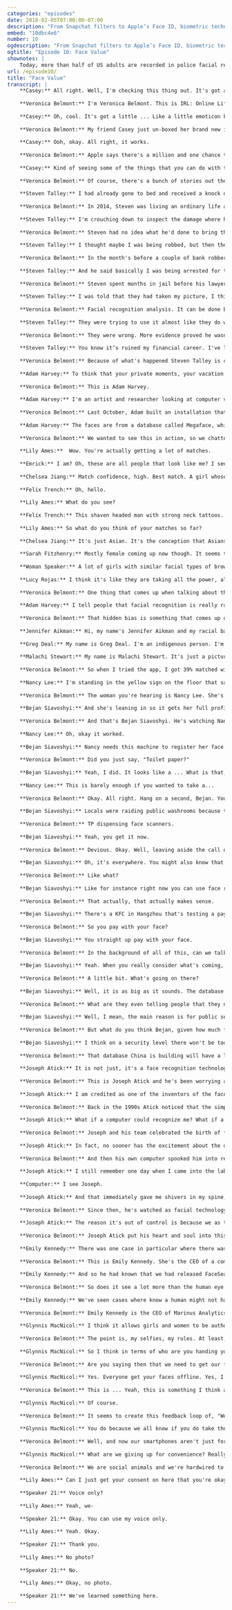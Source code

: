 ```yaml
---
categories: "episodes"
date: 2018-02-05T07:00:00-07:00
description: "From Snapchat filters to Apple’s Face ID, biometric technology plays a growing role in our everyday lives. What do we actually give up when we upload our face to these apps? Steven Talley shares his experience as a victim of mistaken identity. Joseph Atick, a forefather of facial recognition technology, reckons with its future. We head to to China, where biometric data is part of buying toilet paper. And artist Adam Harvey investigates how racial bias seeps into big data sets."
embed: "10dbc4e6"
number: 10
ogdescription: "From Snapchat filters to Apple’s Face ID, biometric technology plays a growing role in our everyday lives. What do we actually give up when we upload our face to these apps?"
ogtitle: "Episode 10: Face Value"
shownotes: |
    Today, more than half of US adults are recorded in police facial recognition databases. For more on the far-reaching impact of facial recognition tech, [check out our blog](https://blog.mozilla.org/internetcitizen/2018/02/05/irl-face-the-future).
url: /episode10/
title: "Face Value"
transcript: |
    **Casey:** All right. Well, I'm checking this thing out. It's got a lot of plastic around it, but it's got one of those sweet little tabs to pull. Opening the box, it's got a picture of the phone in the nice new background. Turning it on now.
    
    **Veronica Belmont:** I'm Veronica Belmont. This is IRL: Online Life is Real Life, an original podcast from Mozilla.
    
    **Casey:** Oh, cool. It's got a little ... Like a little emoticon kind of looking around a circle as it fills up and it just says, "How to set up face ID. First, position your face in the camera frame. Then move your head in a circle to show all the angles of your face." 
    
    **Veronica Belmont:** My friend Casey just un-boxed her brand new iPhone 10. It's the model that has facial recognition technology built in. Your face is now your password. 
    
    **Casey:** Ooh, okay. All right, it works. 
    
    **Veronica Belmont:** Apple says there's a million and one chance that someone else's face could unlock your phone. Great odds if you value security and privacy. 
    
    **Casey:** Kind of seeing some of the things that you can do with the facial recognition have kind of brought me over to like ... I think that a lot of times, to be honest, I favor really cool technology over kind of being worried about privacy and that kind of stuff. If I'm not looking at the phone, it won't unlock, but that doesn't mean it can't be misused in the future, right?
    
    **Veronica Belmont:** Of course, there's a bunch of stories out there now of hackers fooling the software with complicated 3D printed masks, or of kids unlocking their parent's phones because they look alike. It's a bit like real life. I'm sure you've been mistaken for a different person once or twice. It's definitely happened to me before. Imagine this happening to you. 
    
    **Steven Talley:** I had already gone to bed and received a knock on the door. We had a screen door there, so I could see an individual sitting on the other side, and he basically had mentioned that he had hit my vehicle, which was parked outside of the house. 
    
    **Veronica Belmont:** In 2014, Steven was living an ordinary life as a financial broker in Denver. After answering the door, he followed the man outside. 
    
    **Steven Talley:** I'm crouching down to inspect the damage where he's showing me he hit me, and I see these two cylindrical objects, which were flash bangs, and it was like a boom, boom, boom, boom, boom, boom, boom. Something like that. And I can kind of see, again, this gang of people. They looked like a bunch of Army men. They had big guns. I could see that. Obviously, I was scared to death.
    
    **Veronica Belmont:** Steven had no idea what he'd done to bring this on. He couldn't know that all of this was happening because he looked like someone else. 
    
    **Steven Talley:** I thought maybe I was being robbed, but then they proceeded to basically beat me. On my lower back, my legs, my rib cage. There was a gentleman wearing the ubiquitous FBI windbreaker jacket we all see on TV. 
    
    **Veronica Belmont:** In the month's before a couple of bank robberies had taken place in Denver. There was a video clip from a security camera and it played on the local news. Three people who thought it could be him phoned in a tip. His ex-wife told a detective the photographs he showed her looked like her ex-husband, so the cops came for him. 
    
    **Steven Talley:** And he said basically I was being arrested for two armed bank robberies and assaulting a police officer. 
    
    **Veronica Belmont:** Steven spent months in jail before his lawyer proved it wasn't him. Proved he was at work when the robberies took place. They let him go. A year goes by and then he's arrested again. This time, the cops were sure it was him. 
    
    **Steven Talley:** I was told that they had taken my picture, I think it was my mugshot, and they compared it with either the stills or the video from the second bank robbery, and it was reviewed by experts in the FBI division that works with facial recognition analysis, and the agent came up with a match. Facial recognition analysis.
    
    **Veronica Belmont:** Facial recognition analysis. It can be done by people, as it was in this case at the FBI. It can be done with video cameras and computer software. Both can get it wrong. Yet, it's really easy to convince yourself that what you're looking at is who you're looking for. 
    
    **Steven Talley:** They were trying to use it almost like they do with fingerprints, saying that you know the fingerprints don't lie, and that was their attitude. 
    
    **Veronica Belmont:** They were wrong. More evidence proved he wasn't the suspect. Again, he was a free man, but the damage was done. You can't keep a job in the finance industry when you've been accused of robbing a bank. 
    
    **Steven Talley:** You know it’s ruined my financial career. I've lost my security licenses and I've lost touch with my two kids that I haven't seen in almost three years now because of this issue of this incidence. 
    
    **Veronica Belmont:** Because of what's happened Steven Talley is currently homeless. He's suing for $10 million. In Steven's case, the FBI relied on a specialized forensic team trained to examine facial images for patterns, but more than ever, we're turning to computers to do the heavy lifting. When we hand over that kind of data to technology, we're trusting the powers that be with terabytes of metadata that we've built up over the years. As these incredible new tools begin to influence both our offline and online lives, is your face still yours? Where does your identity end and someone else's intentions begin? Just like my pal, Casey, and her new iPhone, we can unlock our smartphones just by looking at them now. We use our faces online to turn ourselves into flower crowned anime characters, or talking poop emojis. Ever take a moment to think about how this kind of technology even gets built? You have to train the machine to learn what a face is. One way researchers do this is by scraping the internet for copyright-free face pics, like Flickr, for example. Or purchasing massive databases that have done this work already. That means if your face is on the web, it could be in one of these databases. 
    
    **Adam Harvey:** To think that your private moments, your vacation photos, your graduation photos, are being used to help a security company train facial recognition, I think people should be aware of that. 
    
    **Veronica Belmont:** This is Adam Harvey.
    
    **Adam Harvey:** I'm an artist and researcher looking at computer vision and the implications of facial recognition technology. Who's using my face and what are they doing with it? Is the question that nobody really has an answer to. 
    
    **Veronica Belmont:** Last October, Adam built an installation that invited people to think about that question. It was part of an exhibition called The Glass Room. It was held in London and that's where we caught up with him. Here's how his project works. You stand in front of a camera and a monitor. Your face is scanned and then that scan is quickly compared to a database. 
    
    **Adam Harvey:** The faces are from a database called Megaface, which is the largest publicly available facial recognition training base. It contains 672,000 identities and 4.7 million photos. 
    
    **Veronica Belmont:** We wanted to see this in action, so we chatted up a few people as they gave it a spin. 
    
    **Lily Ames:**  Wow. You're actually getting a lot of matches. 
    
    **Emrick:** I am? Oh, these are all people that look like me? I see us putting some ethnicity into it and pulling up people maybe that think my cultural background might be. A guy who's of Islamic faith and I'm not Islamic. I looked like that when I was young. 
    
    **Chelsea Jiang:** Match confidence, high. Best match. A girl whose eye's smaller than mine, nose as wide as mine, and mouth bigger than mine. 
    
    **Felix Trench:** Oh, hello. 
    
    **Lily Ames:** What do you see?
    
    **Felix Trench:** This shaven headed man with strong neck tattoos. I have no, no tattoos. 
    
    **Lily Ames:** So what do you think of your matches so far?
    
    **Chelsea Jiang:** It's just Asian. It's the conception that Asians all look the same. 
    
    **Sarah Fitzhenry:** Mostly female coming up now though. It seems to have figured out that I'm not a male. It's definitely unnervingly intelligent in terms of what it can pick up like it knows my race, basically, with no other cues apart from my face. 
    
    **Woman Speaker:** A lot of girls with similar facial types of brown hair, brown eyes, big smiles. I got a beauty queen in there, so that's a victory. 
    
    **Lucy Rojas:** I think it's like they are taking all the power, all the information and we aren't ... We don't know what happened with it, and it's really scary. I feel we don't have control of anything. 
    
    **Veronica Belmont:** One thing that comes up when talking about this tech, is whether or not these systems have biases built into their algorithms. You heard some of that from the people interacting with Adam's project. The guy compared to images of, as he puts it, "Islamic-looking men." Or the women pointing out the, "All Asians look the same," stereotype. 
    
    **Adam Harvey:** I tell people that facial recognition is really racial recognition, plus some additional metadata. 
    
    **Veronica Belmont:** That hidden bias is something that comes up often. Have you tried Google's Arts and Culture app? It has a feature where it matches your face with portraits hanging in museums around the world. Google says it created this to encourage people to interact with art more regularly. Legit intentions and yeah, it's pretty fun too. 
    
    **Jennifer Aikman:** Hi, my name's Jennifer Aikman and my racial background is Caucasian. Well, I downloaded the app, and I wasted a lot of time trying to adjust my face, and adjust the lighting, and to function without filters for once in my life. The portrait is of Democritus, which is this ancient Greek philosopher, but he's got this terrible expression. It looks like he's just fed on human flesh or something. It's very, very weird. The reason I matched with this guy, other than going into a spiral of low self-esteem, is I'm pale. I have dark hair. He's got arched eyebrows and so do I. I don't know, maybe I'm just really diluted, but maybe I do kind of look like this, because my daughter was like, "You guys look so much alike," so it was hurtful. 
    
    **Greg Deal:** My name is Greg Deal. I'm an indigenous person. I'm a member of the Pyramid Lake Paiute Tribes in Nevada. The main match I got was Head of a Man by Vincent Van Gogh. My face I think is fatter than the image itself. His hair's short. His ears actually kind of stick out a bit as well, so that's also not like my face.
    
    **Malachi Stewart:** My name is Malachi Stewart. It's just a picture of an African-American woman with a hat on her head and a hoop earring. It looked nothing like me. My skin tones are really, really different, and facial features are really different. The only thing that was similar about us was that we were Black, and it kind of looked like a slave picture. 
    
    **Veronica Belmont:** So when I tried the app, I got 39% matched with a-a work of art that looks very much like Beatrice Arthur from the Golden Girls. Amazing person, fantastic comedian. I'm 35, though, so I have to say that stung, that stung a little bit. As fun as it is to match your selfie to a painting, some of us are wondering if it's just a sneaky way for Google to capture our faces and use them to train their face detecting machines, well when you use the app it actually tells you this isn't the case Google says the data won’t be used for anything other than to match you to artwork  and that the app stores your selfie only for the time it takes to make that match, good to know, but then again does it matter if our photos and faces already exists on other google platforms? To quote a tweet from actor Alyssa Milano “anyone suspicious of just surrendering your facial recognition to google?” or are we confident that they already have that at this point.      Racial biases and software hiccups aside, this technology is being deployed around the world. In China, it's showing up in the strangest places and headed towards a future you might find alarming. 
    
    **Nancy Lee:** I'm standing in the yellow sign on the floor that says, "Stand right here," and that green square is recognizing my face. 
    
    **Veronica Belmont:** The woman you're hearing is Nancy Lee. She's in Beijing and she's standing in front of a facial recognition terminal. 
    
    **Bejan Siavoshyi:** And she's leaning in so it gets her full profile.
    
    **Veronica Belmont:** And that's Bejan Siavoshyi. He's watching Nancy's face get scanned by the machine. 
    
    **Nancy Lee:** Oh, okay it worked. 
    
    **Bejan Siavoshyi:** Nancy needs this machine to register her face so that she can get some toilet paper. 
    
    **Veronica Belmont:** Did you just say, "Toilet paper?" 
    
    **Bejan Siavoshyi:** Yeah, I did. It looks like a ... What is that, like arm's length? What would you say that is about?
    
    **Nancy Lee:** This is barely enough if you wanted to take a...
    
    **Veronica Belmont:** Okay. All right. Hang on a second, Bejan. You did say this was going to be weird, but scanning your face for toilet paper? Why is this a thing?
    
    **Bejan Siavoshyi:** Locals were raiding public washrooms because they were stocked with free toilet paper, so to deter thefts ... 
    
    **Veronica Belmont:** TP dispensing face scanners.
    
    **Bejan Siavoshyi:** Yeah, you get it now. 
    
    **Veronica Belmont:** Devious. Okay. Well, leaving aside the call of nature nightmares this can pose, if Chinese citizens are used to using facial recognition for something like that, then by this point the technology must be becoming widespread?
    
    **Bejan Siavoshyi:** Oh, it's everywhere. You might also know that in China there's something like 690 million smartphone users and more and more facial technology is being baked into the process. 
    
    **Veronica Belmont:** Like what?
    
    **Bejan Siavoshyi:** Like for instance right now you can use face recognition to make sure that the cab you hailed is a registered driver with the app you hailed it through.
    
    **Veronica Belmont:** That actually, that actually makes sense.
    
    **Bejan Siavoshyi:** There's a KFC in Hangzhou that's testing a payment system where you smile into a camera and out pops your meal. 
    
    **Veronica Belmont:** So you pay with your face?
    
    **Bejan Siavoshyi:** You straight up pay with your face. 
    
    **Veronica Belmont:** In the background of all of this, can we talk about these much bigger and more serious conversations about the government using this technology? I mean, it's not just all taxi drivers and fast-food. 
    
    **Bejan Siavoshyi:** Yeah. When you really consider what's coming, it's nothing. I mean, you might have heard about the massive face ID database that China's building.
    
    **Veronica Belmont:** A little bit. What's going on there?
    
    **Bejan Siavoshyi:** Well, it is as big as it sounds. The database will contain the faces of every single Chinese citizen. That is 1.3 billion of them. I mean, they're planning a system that can match a person's face to his or her photo ID within three seconds and with 90% accuracy, and they want this all in place by the year 2020. 
    
    **Veronica Belmont:** What are they even telling people that they need this for?
    
    **Bejan Siavoshyi:** Well, I mean, the main reason is for public security and there's definitely a case for that, but the flip side of that is people are worried that the system could be used to stamp out what the government considers dissent.
    
    **Veronica Belmont:** But what do you think Bejan, given how much facial recognition technology seems to be everywhere there, do you think that people are more willing to accept this kind of surveillance than perhaps somewhere else? 
    
    **Bejan Siavoshyi:** I think on a security level there won't be too much pushback, but if this system starts to really impede privacy, then I do think that people will take issue in some way. 
    
    **Veronica Belmont:** That database China is building will have a lot of material to play with. They've got more than 170 million security cameras in China and millions of them have facial recognition technology built right in. There's another 450 million cameras in the next few years. They're calling it Skynet, little on the nose folks. When our governments and corporations start getting grabby with our faces, the line between wow and whoa can get pretty blurry. 
    
    **Joseph Atick:** It is not just, it's a face recognition technology under control. It now has become a face recognition technology out of control. 
    
    **Veronica Belmont:** This is Joseph Atick and he's been worrying about where all this face tech is going since pretty much the beginning. Good reason for that. 
    
    **Joseph Atick:** I am credited as one of the inventors of the face recognition technology in the early 90s and one of the founding fathers of the biometric industry.
    
    **Veronica Belmont:** Back in the 1990s Atick noticed that the simple human act of recognizing faces was easy for a baby, and near impossible for a computer. So he wondered ... 
    
    **Joseph Atick:** What if a computer could recognize me? What if a door could recognize me? What if all of these barriers in our life could start recognizing who they are securely and conveniently? What will they do? Of course, today, all of this is happening and it's exciting to see essentially almost 25 to 30 years of work went into it to get us to this point, but back then that was a dream. 
    
    **Veronica Belmont:** Joseph and his team celebrated the birth of facial recognition, but just as Dr. Frankenstein found out the hard way, technological dreams have a funny way of turning into nightmares.
    
    **Joseph Atick:** In fact, no sooner has the excitement about the discovery of how face recognition by a computer works, we started to recognize the flip side of the coin. The power of a computer to recognize you when you perhaps don't want to be recognized. 
    
    **Veronica Belmont:** And then his own computer spooked him into reconsidering what he'd done.
    
    **Joseph Atick:** I still remember one day when I came into the lab, and I turned on the light, and I walked into my office not even thinking about face recognition, and of course my computer was on, and the camera was on, and I heard this metallic voice which announced, "I see Joseph." 
    
    **Computer:** I see Joseph.
    
    **Joseph Atick:** And that immediately gave me shivers in my spine, because I was not aware, I was not thinking that it was going to do that. 
    
    **Veronica Belmont:** Since then, he's watched as facial technology has become more and more influential. And for him, more and more unsettling. 
    
    **Joseph Atick:** The reason it's out of control is because we as the consumers, we as the people online are feeding this massive beast with the ability to recognize us all. I never imagined the day would come where we would be volunteering our facial images to teach a machine to recognize us anywhere at any time. The linkage between your offline personality and your online personality can now be possible. Cameras on the street can recognize me, but they can link me to my online activity. They will know exactly how much I'm worth. They know what kind of things I like to buy and obviously they can start targeting me for nefarious reasons, or for commercial reasons. I mean, is that the world we want to live in? 
    
    **Veronica Belmont:** Joseph Atick put his heart and soul into this tech, but it sounds like he's wondering if he should've put more thought into what he built. I'm Veronica Belmont and this is IRL: Online Life is Real Life. So yes, this face tech stuff can inspire that big brother is watching feeling, but with any digital-aged marvel, it all comes down to human choices, what we do with it. Sometimes it can bring light to dark places. 
    
    **Emily Kennedy:** There was one case in particular where there was a law enforcement agent who came across a news article about a young girl who was missing and she was believed to be sold online for sex.
    
    **Veronica Belmont:** This is Emily Kennedy. She's the CEO of a company called Marinus Analytics. Their facial recognition software is called FaceSearch. 
    
    **Emily Kennedy:** And so he had known that we had released FaceSearch just a couple days before, and so he took her photo that was in the news article, just a simple photo of the girl, and he uploaded it to FaceSearch, and within a few seconds he received a 93% match. They were able to confirm that it was her and they made an appointment with her and were able to go out and pretty immediately go out, rescue her, and also arrest two of her traffickers for human trafficking. 
    
    **Veronica Belmont:** So does it see a lot more than the human eye can see, or is it just more of a speed kind of thing?
    
    **Emily Kennedy:** We've seen cases where know a human might not have put the two together, but when FaceSearch gives you that result, and then you look into it, and you say, "Yep, everything else matches," then you can kind of see where it might be the same person. 
    
    **Veronica Belmont:** Emily Kennedy is the CEO of Marinus Analytics. Sometimes being found, being identified is what matters most. Even something as simple as a selfie can be an important act of self-expression. Glynnis MacNicol has spent a lot of time thinking about women and selfies. In particular, how they've become a crossroads for a self-expression and corporate interests. 
    
    **Glynnis MacNicol:** I think it allows girls and women to be authors of their own stories, to decide what image they want to put out there, what they want to say about themselves, and how they want to say it. And I think that is very new in the history of humankind essentially and very, very powerful. So I think that's an important development that gets trivialized in conversations about how selfies promote narcissism, or they're silly. 
    
    **Veronica Belmont:** The point is, my selfies, my rules. At least, I think it is. She wonders if while we're having all this fun on the selfie stage, we're not noticing the creep behind the curtain.
    
    **Glynnis MacNicol:** So I think in terms of who are you handing your image over to, and how does it benefit them, and how does it benefit you, is an important question we need to continually be asking ourselves. 
    
    **Veronica Belmont:** Are you saying then that we need to get our faces off the internet altogether? 
    
    **Glynnis MacNicol:** Yes. Everyone get your faces offline. Yes, I can't ... What evidence is there that this is a good idea? I mean, really? Is there literally any evidence that this is going to benefit us? Let me ask you, why would you post a selfie?
    
    **Veronica Belmont:** This is ... Yeah, this is something I think about a lot actually, because I have noticed on Instagram, and Facebook, that I get a ton more likes or hearts if I post a selfie, versus a photo of something I just think is cool. 
    
    **Glynnis MacNicol:** Of course.
    
    **Veronica Belmont:** It seems to create this feedback loop of, "Well, I know I'm going to get more attention if I post a selfie, and that feels good, but I also want to be able to get the same amount of accolades, I guess, for something that is not my face, that I think is cool and actually want to share."
    
    **Glynnis MacNicol:** You do because we all know if you do take the picture, you're going to get that immediate rush of everybody loves you, and it's so ... I think it's dangerous and complicated.
    
    **Veronica Belmont:** Well, and now our smartphones aren't just for selfies. We actually can use our face to unlock them. It's a very seamless kind of process. 
    
    **Glynnis MacNicol:** What are we giving up for convenience? Really? Is this really necessary to open your phone with your face? Is it that much of a trial to type in six numbers? I don't think so. I don't think that ... I think we're trading off a lot for convenience and novelty, and I think we've traded it off so quickly and without a great deal of thought, so yeah. 
    
    **Veronica Belmont:** We are social animals and we're hardwired to share. In an online world, that means sharing a lot of ourselves, even our faces and not just once, thousands of times. It means reveling in Instagram filters. It means liking snaps of your girlfriend's new haircut and scrolling endlessly through your ex-boyfriends photos. And yes, it also means worrying about the mountains of data that are piled up in the meantime. Data that trains machines to see us better and better. Navigating all that with happy faces, sad faces, angry faces, smiling cat with heart eyes faces, it's what it means to have an online identity. So here's looking at you kid, whether you realize it or not. Hey, remember how I mentioned Adam Harvey's exhibit was part of something called The Glass Room? Think of The Glass Room as a tech shop crossed with a public service announcement and an art gallery. It's a gateway to talking about having a healthier online life and Mozilla was a sponsor. Adam's project was called MegaPixels. We took a few pictures of the installation, so you can check out what it looked like. Find those and more info about Glass Room by looking up the show notes to this episode on the website, IRLPodcast.org. IRL is an original podcast from Mozilla, the nonprofit behind the all-new Firefox browser. I'm Veronica Belmont, see you online. Until we catch up again, IRL. 
    
    **Lily Ames:** Can I just get your consent on here that you're okay, us using your voice for the Mozilla podcast?
    
    **Speaker 21:** Voice only? 
    
    **Lily Ames:** Yeah, we-
    
    **Speaker 21:** Okay. You can use my voice only. 
    
    **Lily Ames:** Yeah. Okay.
    
    **Speaker 21:** Thank you. 
    
    **Lily Ames:** No photo?
    
    **Speaker 21:** No.
    
    **Lily Ames:** Okay, no photo.
    
    **Speaker 21:** We've learned something here.
---
```

